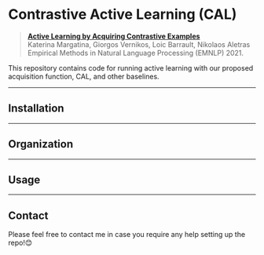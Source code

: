 # Contrastive Active Learning (CAL)
> [**Active Learning by Acquiring Contrastive Examples**](TBA)  
> Katerina Margatina, Giorgos Vernikos, Loic Barrault, Nikolaos Aletras  
> Empirical Methods in Natural Language Processing (EMNLP) 2021.

This repository contains code for running active learning with our proposed acquisition function, CAL, and other baselines.

---
## Installation

---
## Organization

---
## Usage

---
## Contact
Please feel free to contact me in case you require any help setting up the repo!:blush:
